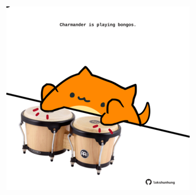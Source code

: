 <!-- built at 15/11/2021, 10:02:05 UTC -->
<p align="center">
  <img width="500" height="500" src="./ReadmeImage.svg">
</p>
